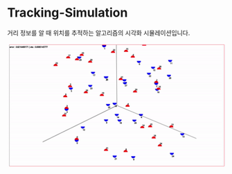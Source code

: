 # Tracking-Simulation
거리 정보를 알 때 위치를 추적하는 알고리즘의 시각화 시뮬레이션입니다.

![simulation img](https://github.com/erados/2022_Tracking_Simulation/blob/main/simulation.gif)
